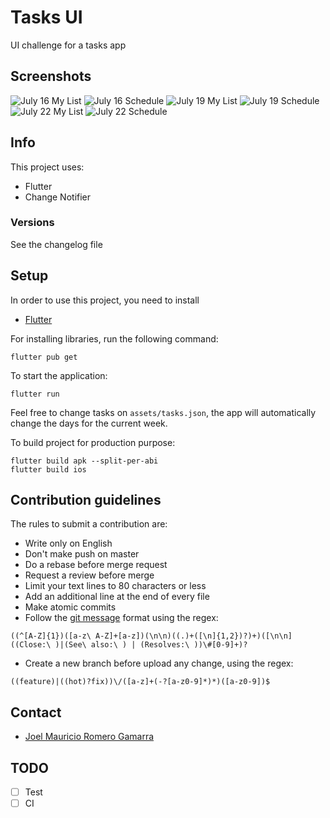 # Tasks UI

UI challenge for a tasks app

## Screenshots ##

![July 16 My List](https://raw.githubusercontent.com/JoelRomero97/tasks-ui/mavha-flutter-challenge/romero-joel/assets/screenshots/16-jul-my-list.png)
![July 16 Schedule](https://raw.githubusercontent.com/JoelRomero97/tasks-ui/mavha-flutter-challenge/romero-joel/assets/screenshots/16-jul-schedule.png)
![July 19 My List](https://raw.githubusercontent.com/JoelRomero97/tasks-ui/mavha-flutter-challenge/romero-joel/assets/screenshots/19-jul-my-list.png)
![July 19 Schedule](https://raw.githubusercontent.com/JoelRomero97/tasks-ui/mavha-flutter-challenge/romero-joel/assets/screenshots/19-jul-schedule.png)
![July 22 My List](https://raw.githubusercontent.com/JoelRomero97/tasks-ui/mavha-flutter-challenge/romero-joel/assets/screenshots/22-jul-my-list.png)
![July 22 Schedule](https://raw.githubusercontent.com/JoelRomero97/tasks-ui/mavha-flutter-challenge/romero-joel/assets/screenshots/22-jul-schedule.png)

## Info ##

This project uses:

* Flutter
* Change Notifier

### Versions ###

See the changelog file

## Setup ##

In order to use this project, you need to install

* [Flutter][1]

For installing libraries, run the following command:

```
flutter pub get
```

To start the application:

```
flutter run
```

Feel free to change tasks on `assets/tasks.json`, the app will automatically change the days for the current week.

To build project for production purpose:

```
flutter build apk --split-per-abi
flutter build ios
```

## Contribution guidelines ##

The rules to submit a contribution are:

* Write only on English
* Don't make push on master
* Do a rebase before merge request
* Request a review before merge
* Limit your text lines to 80 characters or less
* Add an additional line at the end of every file
* Make atomic commits
* Follow the [git message][2] format using the regex:
```
((^[A-Z]{1})([a-z\ A-Z]+[a-z])(\n\n)((.)+([\n]{1,2})?)+)([\n\n]((Close:\ )|(See\ also:\ ) | (Resolves:\ ))\#[0-9]+)?
```
* Create a new branch before upload any change, using the regex:

```
((feature)|((hot)?fix))\/([a-z]+(-?[a-z0-9]*)*)([a-z0-9])$
```

## Contact ##

* [Joel Mauricio Romero Gamarra](mailto:joelrg1288@gmail.com)

## TODO ##

- [ ] Test
- [ ] CI

[1]: https://flutter.dev/
[2]: https://robots.thoughtbot.com/better-commit-messages-with-a-gitmessage-template
